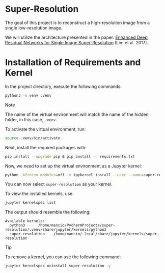 # Super-Resolution

The goal of this project is to reconstruct a high-resolution image from a single low-resolution image.

We will utilize the architecture presented in the paper:
[Enhanced Deep Residual Networks for Single Image Super-Resolution](https://arxiv.org/pdf/1707.02921) (Lim et al. 2017).

# Installation of Requirements and Kernel

In the project directory, execute the following commands:

```bash
python3 -m venv .venv
```
> [!NOTE]
> The name of the virtual environment will match the name of the hidden folder, 
> in this case, `.venv`.

To activate the virtual environment, run:

```bash
source .venv/bin/activate
```
Next, install the required packages with:

```bash
pip install --upgrade pip & pip install -r requirements.txt
```

Now, we need to set up the virtual environment as a Jupyter kernel:

```bash
python -Xfrozen_modules=off -m ipykernel install --user --name=super-resolution
```
You can now select `super-resolution` as your kernel.

To view the installed kernels, use:

```bash
jupyter kernelspec list
```
The output should resemble the following:

```
Available kernels:
  python3      /home/mancio/PycharmProjects/super-resolution/.venv/share/jupyter/kernels/python3
  super-resolution    /home/mancio/.local/share/jupyter/kernels/super-resolution
```
> [!TIP]  
> To remove a kernel, you can use the following command:

```bash
jupyter kernelspec uninstall super-resolution -y
```